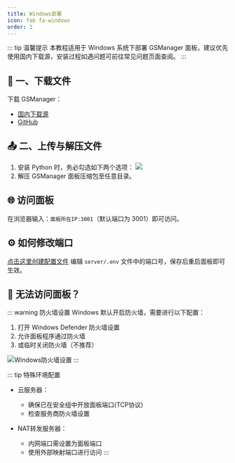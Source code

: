 ```yaml
---
title: Windows部署
icon: fab fa-windows
order: 2
---
```


::: tip 温馨提示
本教程适用于 Windows 系统下部署 GSManager 面板，建议优先使用国内下载源，安装过程如遇问题可前往常见问题页面查阅。
:::

## 🚀 一、下载文件

下载 GSManager：
  - [国内下载源](http://langlangy.server.xiaozhuhouses.asia:8082/disk1/GSM3/gsm3-management-panel-windows.zip)
  - [GitHub](https://github.com/GSManagerXZ/GameServerManager/releases/latest)

## 📤 二、上传与解压文件

1. 安装 Python 时，务必勾选如下两个选项：
   ![](http://langlangy.server.xiaozhuhouses.asia:40061/i/2025/07/20/u17lk0.png)
2. 解压 GSManager 面板压缩包至任意目录。

## 🌐 访问面板

在浏览器输入：`面板所在IP:3001`（默认端口为 3001）即可访问。

## ⚙️ 如何修改端口

[点击这里创建配置文件](./面板配置文件.md)
编辑 `server/.env` 文件中的端口号，保存后重启面板即可生效。

## 🚫 无法访问面板？

::: warning 防火墙设置
Windows 默认开启防火墙，需要进行以下配置：

1. 打开 Windows Defender 防火墙设置
2. 允许面板程序通过防火墙
3. 或临时关闭防火墙（不推荐）

![Windows防火墙设置](http://langlangy.server.xiaozhuhouses.asia:40061/i/2025/07/20/u6apvm.png)
:::

::: tip 特殊环境配置
- 云服务器：
  - 确保已在安全组中开放面板端口(TCP协议)
  - 检查服务商防火墙设置

- NAT转发服务器：
  - 内网端口需设置为面板端口
  - 使用外部映射端口进行访问
:::
